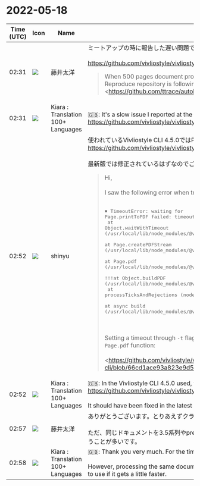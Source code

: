 # 2022-05-18

|Time (UTC)|Icon|Name|Message|
|---|---|---|---|
|02:31|![](https://secure.gravatar.com/avatar/071ca54af656223d6d39098e0598e777.jpg?s=72&d=https%3A%2F%2Fa.slack-edge.com%2Fdf10d%2Fimg%2Favatars%2Fava_0022-72.png)|藤井太洋|ミートアップの時に報告した遅い問題ですが、ついにGitHub Actionsで動かないほど遅くなる状態を再現しました。<br><br><https://github.com/vivliostyle/vivliostyle-cli/issues/285><br><blockquote>When 500 pages document processed on GitHub Actions instance, vivliostyle-cli crashes.  <br>Reproduce repository is following.  <br><https://github.com/ttrace/autobuild/runs/6481383049?check_suite_focus=true|https://github.com/ttrace/autobuild/runs/6481383049?check_suite_focus=true><br><br>Reproduction process<br><br>1. Clone repository<br>2. Add tag galley-[unique token]<br>3. GitHub Actions starts to produce PDF<br>4. vivliostyle-cli crashes with following error.<br><br>However project set -t as 600 seconds, but vivliostyle-cli returns timeout error as 30000ms (as error message).<br><br>Basically, the processing of vivliostyle-cli is further slower than expected.  <br>When the same html is processed with preview argument, user will see the first page in 10 seconds on Chromium and the processing time of saving whole pages in PDF is 30 seconds. But cli spends 10 minutes or longer.<br><br><pre>Run npx vivliostyle build -t 600 publish/buildHtml.html -o publish/refs/tags/galley-TEST.pdf<br>[4](<https://github.com/ttrace/Second-Opening/runs/6480736064?check_suite_focus=true#step:11:5>)<br>- Collecting build config<br>[5](<https://github.com/ttrace/Second-Opening/runs/6480736064?check_suite_focus=true#step:11:6>)<br>- Building PDF<br>[6](<https://github.com/ttrace/Second-Opening/runs/6480736064?check_suite_focus=true#step:11:7>)<br>TimeoutError: waiting for Page.printToPDF failed: timeout 30000ms exceeded<br>[7](<https://github.com/ttrace/Second-Opening/runs/6480736064?check_suite_focus=true#step:11:8>)<br><br>[8](<https://github.com/ttrace/Second-Opening/runs/6480736064?check_suite_focus=true#step:11:9>)<br>    at Object.waitWithTimeout (/Users/runner/work/Second-Opening/Second-Opening/node_modules/puppeteer-core/lib/cjs/puppeteer/common/helper.js:224:26)<br>[9](<https://github.com/ttrace/Second-Opening/runs/6480736064?check_suite_focus=true#step:11:10>)<br>If you think this is a bug, please report at <https://github.com/vivliostyle/vivliostyle-cli/issues><br>[10](<https://github.com/ttrace/Second-Opening/runs/6480736064?check_suite_focus=true#step:11:11>)<br>    at Page.createPDFStream (/Users/runner/work/Second-Opening/Second-Opening/node_modules/puppeteer-core/lib/cjs/puppeteer/common/Page.js:2091:49)<br>[11](<https://github.com/ttrace/Second-Opening/runs/6480736064?check_suite_focus=true#step:11:12>)<br>    at Page.pdf (/Users/runner/work/Second-Opening/Second-Opening/node_modules/puppeteer-core/lib/cjs/puppeteer/common/Page.js:2103:37)<br>[12](<https://github.com/ttrace/Second-Opening/runs/6480736064?check_suite_focus=true#step:11:13>)<br>    at Object.buildPDF (/Users/runner/work/Second-Opening/Second-Opening/node_modules/@vivliostyle/cli/dist/pdf.js:171:28)<br>[13](<https://github.com/ttrace/Second-Opening/runs/6480736064?check_suite_focus=true#step:11:14>)<br>    at runMicrotasks (&lt;anonymous&gt;)<br>[14](<https://github.com/ttrace/Second-Opening/runs/6480736064?check_suite_focus=true#step:11:15>)<br>    at processTicksAndRejections (internal/process/task_queues.js:97:5)<br>[15](<https://github.com/ttrace/Second-Opening/runs/6480736064?check_suite_focus=true#step:11:16>)<br>    at async build (/Users/runner/work/Second-Opening/Second-Opening/node_modules/@vivliostyle/cli/dist/commands/build.js:93:26)<br>[16](<https://github.com/ttrace/Second-Opening/runs/6480736064?check_suite_focus=true#step:11:17>)<br>Error: Process completed with exit code 1.<br></pre></blockquote>|
|02:31|![](https://avatars.slack-edge.com/2021-08-02/2324149410423_2aa7423c4133ecb9f168_72.png)|Kiara : Translation 100+ Languages|🇬🇧: It's a slow issue I reported at the time of the meetup, but finally<br><https://github.com/vivliostyle/vivliostyle-cli/issues/285>|
|02:52|![](https://avatars.slack-edge.com/2018-04-27/354445776386_e258f5ed5ba887b08668_72.jpg)|shinyu|使われているVivliostyle CLI 4.5.0ではPDF出力のtimeoutが30秒に固定されていた不具合がありました<br><https://github.com/vivliostyle/vivliostyle-cli/issues/230><br><br>最新版では修正されているはずなのでご確認おねがします！<br><blockquote>Hi,<br><br>I saw the following error when trying to convert a larget document to PDF with vivliostyle-cli:<br><br><pre>✖ TimeoutError: waiting for Page.printToPDF failed: timeout 30000ms exceeded<br>    at Object.waitWithTimeout (/usr/local/lib/node_modules/@vivliostyle/cli/node_modules/puppeteer-core/lib/cjs/puppeteer/common/helper.js:224:26)<br>    at Page.createPDFStream (/usr/local/lib/node_modules/@vivliostyle/cli/node_modules/puppeteer-core/lib/cjs/puppeteer/common/Page.js:2091:49)<br>    at Page.pdf (/usr/local/lib/node_modules/@vivliostyle/cli/node_modules/puppeteer-core/lib/cjs/puppeteer/common/Page.js:2103:37)<br>    !!!at Object.buildPDF (/usr/local/lib/node_modules/@vivliostyle/cli/dist/pdf.js:171:28)<br>    at processTicksAndRejections (node:internal/process/task_queues:96:5)<br>    at async build (/usr/local/lib/node_modules/@vivliostyle/cli/dist/commands/build.js:93:26)<br></pre><br><br>Setting a timeout through `-t` flag doesn't work because in `Object.buildPDF`, the timeout value isn't passed to the `Page.pdf` function:  <br><br><https://github.com/vivliostyle/vivliostyle-cli/blob/66cd1ace93a823e9d5203f02bf3841786bd6de52/src/pdf.ts#L241-L250|vivliostyle-cli/src/pdf.ts><br><br>Lines 241 to 250 in &lt;/vivliostyle/vivliostyle-cli/commit/66cd1ace93a823e9d5203f02bf3841786bd6de52|66cd1ac&gt;<br><br>So the timeout of `Page.pdf` is always 30 seconds (the default). I suggest to at least use the same timeout value for `Page.pdf`, so that the wait timeout of create PDF is configurable.<br><br>Thank you!</blockquote>|
|02:52|![](https://avatars.slack-edge.com/2021-08-02/2324149410423_2aa7423c4133ecb9f168_72.png)|Kiara : Translation 100+ Languages|🇬🇧: In the Vivliostyle CLI 4.5.0 used, there was a problem that the timeout of PDF output was fixed to 30 seconds.<br><https://github.com/vivliostyle/vivliostyle-cli/issues/230><br><br>It should have been fixed in the latest version, so please check it!|
|02:57|![](https://secure.gravatar.com/avatar/071ca54af656223d6d39098e0598e777.jpg?s=72&d=https%3A%2F%2Fa.slack-edge.com%2Fdf10d%2Fimg%2Favatars%2Fava_0022-72.png)|藤井太洋|ありがとうございます。とりあえずクラッシュせずに動きました。<br><br>ただ、同じドキュメントを3.5系列やpreviewで処理すると50倍ぐらい早いんです。もうちょっと早くなると使いやすくなるなあと思うことが多いです。|
|02:58|![](https://avatars.slack-edge.com/2021-08-02/2324149410423_2aa7423c4133ecb9f168_72.png)|Kiara : Translation 100+ Languages|🇬🇧: Thank you very much. For the time being, it worked without crashing.<br><br>However, processing the same document with 3.5 series or preview is about 50 times faster. I often think that it will be easier to use if it gets a little faster.|
